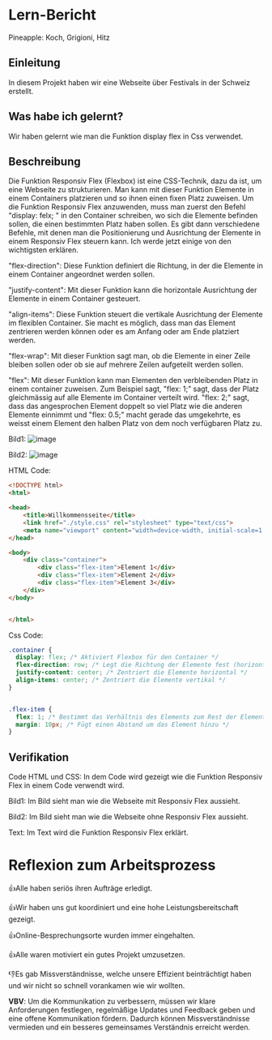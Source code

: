 # Lern-Bericht
Pineapple: Koch, Grigioni, Hitz

## Einleitung
In diesem Projekt haben wir eine Webseite über Festivals in der Schweiz erstellt.

## Was habe ich gelernt?

Wir haben gelernt wie man die Funktion display flex in Css verwendet.

## Beschreibung
Die Funktion Responsiv Flex (Flexbox) ist eine CSS-Technik, dazu da ist, um eine Webseite zu strukturieren. Man kann mit dieser Funktion Elemente in einem Containers platzieren und so ihnen einen fixen Platz zuweisen. Um die Funktion Responsiv Flex anzuwenden, muss man zuerst den Befehl "display: felx; " in den Container schreiben, wo sich die Elemente befinden sollen, die einen bestimmten Platz haben sollen. Es gibt dann verschiedene Befehle, mit denen man die Positionierung und Ausrichtung der Elemente in einem Responsiv Flex steuern kann. Ich werde jetzt einige von den wichtigsten erklären.

"flex-direction": Diese Funktion definiert die Richtung, in der die Elemente in einem Container angeordnet werden sollen. 

"justify-content": Mit dieser Funktion kann die horizontale Ausrichtung der Elemente in einem Container gesteuert. 

"align-items": Diese Funktion steuert die vertikale Ausrichtung der Elemente im flexiblen Container. Sie macht es möglich, dass man das Element zentrieren werden können oder es am Anfang oder am Ende platziert werden.

"flex-wrap": Mit dieser Funktion sagt man, ob die Elemente in einer Zeile bleiben sollen oder ob sie auf mehrere Zeilen aufgeteilt werden sollen. 

"flex": Mit dieser Funktion kann man Elementen den verbleibenden Platz in einem container zuweisen. Zum Beispiel sagt, "flex: 1;" sagt, dass der Platz gleichmässig auf alle Elemente im Container verteilt wird. "flex: 2;" sagt, dass das angesprochen Element doppelt so viel Platz wie die anderen Elemente einnimmt und "flex: 0.5;" macht gerade das umgekehrte, es weisst einem Element den halben Platz von dem noch verfügbaren Platz zu.

Bild1:
![image](https://github.com/TigerL06/LA1600/assets/110893121/8afa37f0-30e9-4bd8-8205-2faa9fe4aa8a)


Bild2:
![image](https://github.com/TigerL06/LA1600/assets/110893121/f9b22231-d7d5-4cd2-9180-d667a5e89525)


HTML Code:
```html
<!DOCTYPE html>
<html>

<head>
    <title>Willkommensseite</title>
    <link href="./style.css" rel="stylesheet" type="text/css">
    <meta name="viewport" content="width=device-width, initial-scale=1.0">
</head>

<body>
    <div class="container">
        <div class="flex-item">Element 1</div>
        <div class="flex-item">Element 2</div>
        <div class="flex-item">Element 3</div>
    </div>
</body>


</html>
```
Css Code:
```css
.container {
  display: flex; /* Aktiviert Flexbox für den Container */
  flex-direction: row; /* Legt die Richtung der Elemente fest (horizontal) */
  justify-content: center; /* Zentriert die Elemente horizontal */
  align-items: center; /* Zentriert die Elemente vertikal */
}


.flex-item {
  flex: 1; /* Bestimmt das Verhältnis des Elements zum Rest der Elemente */
  margin: 10px; /* Fügt einen Abstand um das Element hinzu */
}
```
## Verifikation

Code HTML und CSS: In dem Code wird gezeigt wie die Funktion Responsiv Flex in einem Code verwendt wird. 

Bild1: Im Bild sieht man wie die Webseite mit Responsiv Flex aussieht.

Bild2: Im Bild sieht man wie die Webseite ohne Responsiv Flex aussieht.

Text: Im Text wird die Funktion Responsiv Flex erklärt.

# Reflexion zum Arbeitsprozess

👍Alle haben seriös ihren Aufträge erledigt. 

👍Wir haben uns gut koordiniert und eine hohe Leistungsbereitschaft gezeigt. 

👍Online-Besprechungsorte wurden immer eingehalten.

👍Alle waren motiviert ein gutes Projekt umzusetzen.



 👎Es gab Missverständnisse, welche unsere Effizient beinträchtigt haben und wir nicht so schnell vorankamen wie wir wollten. 


**VBV**: 
Um die Kommunikation zu verbessern, müssen wir klare Anforderungen festlegen, regelmäßige Updates und Feedback geben und eine offene Kommunikation fördern. Dadurch können Missverständnisse vermieden und ein besseres gemeinsames Verständnis erreicht werden.
